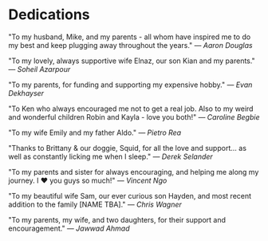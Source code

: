 # Dedications

"To my husband, Mike, and my parents - all whom have inspired me to do my best and keep plugging away throughout the years."
_— Aaron Douglas_

"To my lovely, always supportive wife Elnaz, our son Kian and my parents."
_— Soheil Azarpour_

"To my parents, for funding and supporting my expensive hobby."
_— Evan Dekhayser_

"To Ken who always encouraged me not to get a real job. Also to my weird and wonderful children Robin and Kayla - love you both!"
_— Caroline Begbie_

"To my wife Emily and my father Aldo."
_— Pietro Rea_

"Thanks to Brittany & our doggie, Squid, for all the love and support... as well as constantly licking me when I sleep."
_— Derek Selander_

"To my parents and sister for always encouraging, and helping me along my journey. I ♥︎ you guys so much!"
_— Vincent Ngo_

"To my beautiful wife Sam, our ever curious son Hayden, and most recent addition to the family [NAME TBA]."
_— Chris Wagner_

"To my parents, my wife, and two daughters, for their support and encouragement."
_— Jawwad Ahmad_
